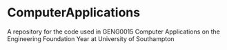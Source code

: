 # ComputerApplications
A repository for the code used in GENG0015 Computer Applications on the Engineering Foundation Year at University of Southampton
